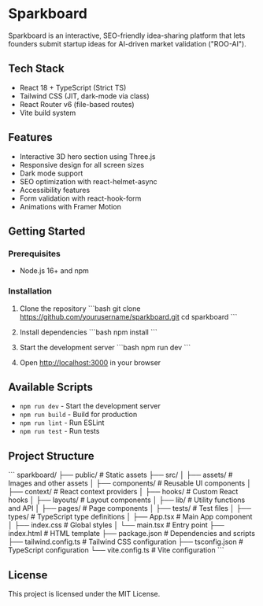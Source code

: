 # Sparkboard

Sparkboard is an interactive, SEO-friendly idea-sharing platform that lets founders submit startup ideas for AI-driven market validation ("ROO-AI").

## Tech Stack

- React 18 + TypeScript (Strict TS)
- Tailwind CSS (JIT, dark-mode via class)
- React Router v6 (file-based routes)
- Vite build system

## Features

- Interactive 3D hero section using Three.js
- Responsive design for all screen sizes
- Dark mode support
- SEO optimization with react-helmet-async
- Accessibility features
- Form validation with react-hook-form
- Animations with Framer Motion

## Getting Started

### Prerequisites

- Node.js 16+ and npm

### Installation

1. Clone the repository
\`\`\`bash
git clone https://github.com/yourusername/sparkboard.git
cd sparkboard
\`\`\`

2. Install dependencies
\`\`\`bash
npm install
\`\`\`

3. Start the development server
\`\`\`bash
npm run dev
\`\`\`

4. Open [http://localhost:3000](http://localhost:3000) in your browser

## Available Scripts

- `npm run dev` - Start the development server
- `npm run build` - Build for production
- `npm run lint` - Run ESLint
- `npm run test` - Run tests

## Project Structure

\`\`\`
sparkboard/
├── public/              # Static assets
├── src/
│   ├── assets/          # Images and other assets
│   ├── components/      # Reusable UI components
│   ├── context/         # React context providers
│   ├── hooks/           # Custom React hooks
│   ├── layouts/         # Layout components
│   ├── lib/             # Utility functions and API
│   ├── pages/           # Page components
│   ├── tests/           # Test files
│   ├── types/           # TypeScript type definitions
│   ├── App.tsx          # Main App component
│   ├── index.css        # Global styles
│   └── main.tsx         # Entry point
├── index.html           # HTML template
├── package.json         # Dependencies and scripts
├── tailwind.config.ts   # Tailwind CSS configuration
├── tsconfig.json        # TypeScript configuration
└── vite.config.ts       # Vite configuration
\`\`\`

## License

This project is licensed under the MIT License.
